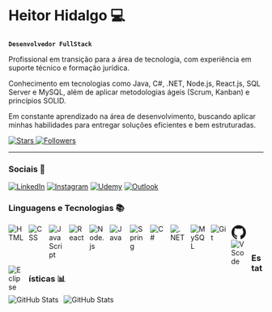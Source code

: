 # Heitor Hidalgo 💻

**`Desenvolvedor FullStack`**

Profissional em transição para a área de tecnologia, com experiência em suporte técnico e formação jurídica.

Conhecimento em tecnologias como Java, C#, .NET, Node.js, React.js, SQL Server e MySQL, além de aplicar metodologias ágeis (Scrum, Kanban) e princípios SOLID.

Em constante aprendizado na área de desenvolvimento, buscando aplicar minhas habilidades para entregar soluções eficientes e bem estruturadas.

<a href="https://github.com/heitorhidalgo?tab=repositories&sort=stargazers">
        <img
            alt="Stars"
            title="Total de estrelas GitHub"
            src="https://custom-icon-badges.demolab.com/github/stars/heitorhidalgo?color=55960c&style=for-the-badge&labelColor=488207&logo=star&label=stars"
        />
    </a>
    <a href="https://github.com/heitorhidalgo?tab=followers">
        <img
            alt="Followers"
            title="Me siga no GitHub"
            src="https://custom-icon-badges.demolab.com/github/followers/heitorhidalgo?color=236ad3&labelColor=1155ba&style=for-the-badge&logo=github&label=followers&logoColor=white"
        />
    </a>

</p>

---

### Sociais 📱

[![LinkedIn](https://img.shields.io/badge/linkedin-%230077B5.svg?style=for-the-badge&logo=linkedin&logoColor=white)](https://www.linkedin.com/in/heitorhidalgo) [![Instagram](https://img.shields.io/badge/Instagram-%23E4405F.svg?style=for-the-badge&logo=Instagram&logoColor=white)](https://www.instagram.com/heitorhidalgo) [![Udemy](https://img.shields.io/badge/Udemy-A435F0?style=for-the-badge&logo=Udemy&logoColor=white)](https://www.udemy.com/user/heitor-hidalgo) [![Outlook](https://img.shields.io/badge/Microsoft_Outlook-0078D4?style=for-the-badge&logo=microsoft-outlook&logoColor=white)](heitorhidalgo10@hotmail.com)

### Linguagens e Tecnologias 📚

<img 
    align="left" 
    alt="HTML"
    title="HTML" 
    width="30px" 
    style="padding-right: 10px;" 
    src="https://cdn.jsdelivr.net/gh/devicons/devicon@latest/icons/html5/html5-original.svg" 
/>
<img 
    align="left" 
    alt="CSS" 
    title="CSS"
    width="30px" 
    style="padding-right: 10px;" 
    src="https://cdn.jsdelivr.net/gh/devicons/devicon@latest/icons/css3/css3-original.svg" 
/>
<img 
    align="left" 
    alt="JavaScript" 
    title="JavaScript"
    width="30px" 
    style="padding-right: 10px;" 
    src="https://cdn.jsdelivr.net/gh/devicons/devicon@latest/icons/javascript/javascript-original.svg" 
/>

<img 
    align="left" 
    alt="React"
    title="React" 
    width="30px" 
    style="padding-right: 10px;" 
    src="https://cdn.jsdelivr.net/gh/devicons/devicon@latest/icons/react/react-original.svg" 
/>
<img 
    align="left" 
    alt="Node.js" 
    title="Node.js"
    width="30px" 
    style="padding-right: 10px;" 
    src="https://cdn.jsdelivr.net/gh/devicons/devicon@latest/icons/nodejs/nodejs-original.svg"         
/>
<img
    align="left"
    alt="Java"
    title="Java"
    width="30px"
    style="padding-right: 10px;"
    src="https://cdn.jsdelivr.net/gh/devicons/devicon@latest/icons/java/java-original.svg"
/>
<img
    align="left"
    alt="Spring"
    title="Spring"
    width="30px"
    style="padding-right: 10px;"
    src="https://cdn.jsdelivr.net/gh/devicons/devicon@latest/icons/spring/spring-original.svg"
/>
<img
    align="left"
    alt="C#"
    title="C#"
    width="30px"
    style="padding-right: 10px;"
    src="https://cdn.jsdelivr.net/gh/devicons/devicon@latest/icons/csharp/csharp-original.svg"
/>

<img
    align="left"
    alt=".NET"
    title=".NET"
    width="30px"
    style="padding-right: 10px;"
    src="https://cdn.jsdelivr.net/gh/devicons/devicon@latest/icons/dotnetcore/dotnetcore-original.svg"
/>

<img
    align="left"
    alt="MySQL"
    title="MySQL"
    width="30px"
    style="padding-right: 10px;"
    src="https://cdn.jsdelivr.net/gh/devicons/devicon@latest/icons/mysql/mysql-original.svg"
/>
<img
    align="left"
    alt="Git"
    title="Git"
    width="30px"
    style="padding-right: 10px;"
    src="https://cdn.jsdelivr.net/gh/devicons/devicon@latest/icons/git/git-original.svg"
/>
<img
    align="left"
    alt="GitHub"
    title="GitHub"
    width="30px"
    style="padding-right: 10px;"
    src="https://github.com/devicons/devicon/blob/master/icons/github/github-original.svg"
/>
<img
    align="left"
    alt="VScode"
    title="VScode"
    width="30px"
    style="padding-right: 10px;"
    src="https://cdn.jsdelivr.net/gh/devicons/devicon@latest/icons/vscode/vscode-original.svg"
/>
<img
    align="left"
    alt="Eclipse"
    title="Eclipse"
    width="30px"
    style="padding-right: 10px;"
    src="https://cdn.jsdelivr.net/gh/devicons/devicon@latest/icons/eclipse/eclipse-original.svg"
/>

<br/>
<br/>

### Estatísticas 📊

<p>
  <img 
    align="left" 
    alt="GitHub Stats" 
    height="200" 
    style="padding-right: 10px;" 
    src="https://github-readme-stats.vercel.app/api?username=heitorhidalgo&show_icons=true&theme=tokyonight&include_all_commits=true&locale=pt-br" 
  />

<img 
      align="left" 
      alt="GitHub Stats" 
      height="200" 
      src="https://github-readme-stats.vercel.app/api/top-langs/?username=heitorhidalgo&theme=tokyonight&layout=compact&custom_title=Tecnologias&langs_count=9" 
  />

</p>
